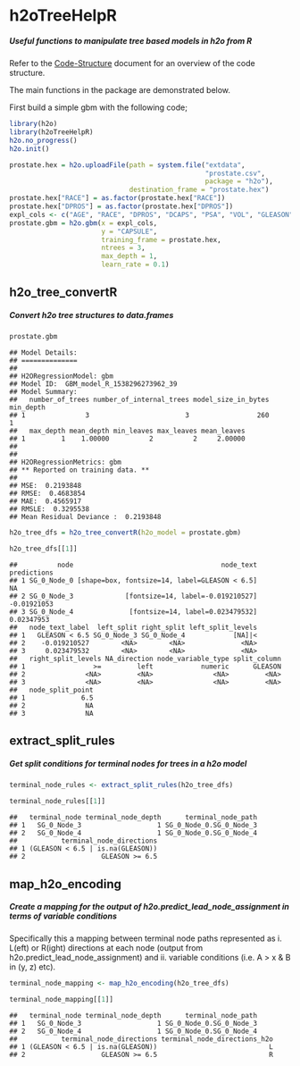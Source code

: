 h2oTreeHelpR
================

##### Useful functions to manipulate tree based models in h2o from R

Refer to the [Code-Structure](https://github.com/richardangell/h2oTreeHelpR/blob/master/Code-Structure.md) document for an overview of the code structure. <br>

The main functions in the package are demonstrated below. <br>

First build a simple gbm with the following code; <br>

``` r
library(h2o)
library(h2oTreeHelpR)
h2o.no_progress()
h2o.init()
```

``` r
prostate.hex = h2o.uploadFile(path = system.file("extdata",
                                                 "prostate.csv",
                                                 package = "h2o"),
                              destination_frame = "prostate.hex")
prostate.hex["RACE"] = as.factor(prostate.hex["RACE"])
prostate.hex["DPROS"] = as.factor(prostate.hex["DPROS"])
expl_cols <- c("AGE", "RACE", "DPROS", "DCAPS", "PSA", "VOL", "GLEASON")
prostate.gbm = h2o.gbm(x = expl_cols,
                       y = "CAPSULE",
                       training_frame = prostate.hex,
                       ntrees = 3,
                       max_depth = 1,
                       learn_rate = 0.1)
```

h2o\_tree\_convertR
-------------------

##### Convert h2o tree structures to data.frames

``` r
prostate.gbm
```

    ## Model Details:
    ## ==============
    ## 
    ## H2ORegressionModel: gbm
    ## Model ID:  GBM_model_R_1538296273962_39 
    ## Model Summary: 
    ##   number_of_trees number_of_internal_trees model_size_in_bytes min_depth
    ## 1               3                        3                 260         1
    ##   max_depth mean_depth min_leaves max_leaves mean_leaves
    ## 1         1    1.00000          2          2     2.00000
    ## 
    ## 
    ## H2ORegressionMetrics: gbm
    ## ** Reported on training data. **
    ## 
    ## MSE:  0.2193848
    ## RMSE:  0.4683854
    ## MAE:  0.4565917
    ## RMSLE:  0.3295538
    ## Mean Residual Deviance :  0.2193848

``` r
h2o_tree_dfs = h2o_tree_convertR(h2o_model = prostate.gbm)
```

``` r
h2o_tree_dfs[[1]]
```

    ##          node                                     node_text predictions
    ## 1 SG_0_Node_0 [shape=box, fontsize=14, label=GLEASON < 6.5]          NA
    ## 2 SG_0_Node_3             [fontsize=14, label=-0.019210527] -0.01921053
    ## 3 SG_0_Node_4              [fontsize=14, label=0.023479532]  0.02347953
    ##   node_text_label  left_split right_split left_split_levels
    ## 1   GLEASON < 6.5 SG_0_Node_3 SG_0_Node_4            [NA]|<
    ## 2    -0.019210527        <NA>        <NA>              <NA>
    ## 3     0.023479532        <NA>        <NA>              <NA>
    ##   right_split_levels NA_direction node_variable_type split_column
    ## 1                 >=         left            numeric      GLEASON
    ## 2               <NA>         <NA>               <NA>         <NA>
    ## 3               <NA>         <NA>               <NA>         <NA>
    ##   node_split_point
    ## 1              6.5
    ## 2               NA
    ## 3               NA

extract\_split\_rules
---------------------

##### Get split conditions for terminal nodes for trees in a h2o model

``` r
terminal_node_rules <- extract_split_rules(h2o_tree_dfs)
```

``` r
terminal_node_rules[[1]]
```

    ##   terminal_node terminal_node_depth      terminal_node_path
    ## 1   SG_0_Node_3                   1 SG_0_Node_0.SG_0_Node_3
    ## 2   SG_0_Node_4                   1 SG_0_Node_0.SG_0_Node_4
    ##           terminal_node_directions
    ## 1 (GLEASON < 6.5 | is.na(GLEASON))
    ## 2                   GLEASON >= 6.5

map\_h2o\_encoding
------------------

##### Create a mapping for the output of h2o.predict\_lead\_node\_assignment in terms of variable conditions

Specifically this a mapping between terminal node paths represented as i. L(eft) or R(ight) directions at each node (output from h2o.predict\_lead\_node\_assignment) and ii. variable conditions (i.e. A &gt; x & B in (y, z) etc).

``` r
terminal_node_mapping <- map_h2o_encoding(h2o_tree_dfs)
```

``` r
terminal_node_mapping[[1]]
```

    ##   terminal_node terminal_node_depth      terminal_node_path
    ## 1   SG_0_Node_3                   1 SG_0_Node_0.SG_0_Node_3
    ## 2   SG_0_Node_4                   1 SG_0_Node_0.SG_0_Node_4
    ##           terminal_node_directions terminal_node_directions_h2o
    ## 1 (GLEASON < 6.5 | is.na(GLEASON))                            L
    ## 2                   GLEASON >= 6.5                            R
